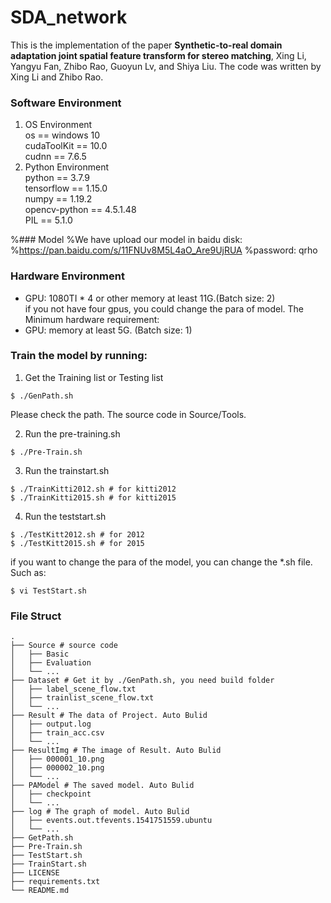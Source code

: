 # SDA_network
This is the implementation of the paper **Synthetic-to-real domain adaptation joint spatial feature transform for stereo matching**, Xing Li, Yangyu Fan, Zhibo Rao, Guoyun Lv, and Shiya Liu.
The code was written by Xing Li and Zhibo Rao.

### Software Environment
1. OS Environment  
    os == windows 10  
    cudaToolKit == 10.0  
    cudnn == 7.6.5  
2. Python Environment  
    python == 3.7.9  
    tensorflow == 1.15.0  
    numpy == 1.19.2  
    opencv-python == 4.5.1.48  
    PIL == 5.1.0  

%### Model
%We have upload our model in baidu disk:
%https://pan.baidu.com/s/11FNUv8M5L4aO_Are9UjRUA
%password: qrho

### Hardware Environment
- GPU: 1080TI * 4 or other memory at least 11G.(Batch size: 2)  
if you not have four gpus, you could change the para of model. The Minimum hardware requirement:  
- GPU: memory at least 5G. (Batch size: 1)

### Train the model by running:
1. Get the Training list or Testing list
```
$ ./GenPath.sh
```
Please check the path. The source code in Source/Tools.

2. Run the pre-training.sh
```
$ ./Pre-Train.sh
```

3. Run the trainstart.sh
```
$ ./TrainKitti2012.sh # for kitti2012
$ ./TrainKitti2015.sh # for kitti2015
```

4. Run the teststart.sh
```
$ ./TestKitt2012.sh # for 2012
$ ./TestKitt2015.sh # for 2015
```

if you want to change the para of the model, you can change the *.sh file. Such as:
```
$ vi TestStart.sh
```

### File Struct
```
.                          
├── Source # source code                 
│   ├── Basic       
│   ├── Evaluation       
│   └── ...                
├── Dataset # Get it by ./GenPath.sh, you need build folder                   
│   ├── label_scene_flow.txt   
│   ├── trainlist_scene_flow.txt   
│   └── ...                
├── Result # The data of Project. Auto Bulid                   
│   ├── output.log   
│   ├── train_acc.csv   
│   └── ...       
├── ResultImg # The image of Result. Auto Bulid                   
│   ├── 000001_10.png   
│   ├── 000002_10.png   
│   └── ...       
├── PAModel # The saved model. Auto Bulid                   
│   ├── checkpoint   
│   └── ...   
├── log # The graph of model. Auto Bulid                   
│   ├── events.out.tfevents.1541751559.ubuntu      
│   └── ...       
├── GetPath.sh
├── Pre-Train.sh
├── TestStart.sh  
├── TrainStart.sh
├── LICENSE
├── requirements.txt
└── README.md               
```
